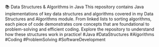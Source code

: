 📚 Data Structures & Algorithms in Java
This repository contains Java implementations of key data structures and algorithms covered in my Data Structures and Algorithms module. From linked lists to sorting algorithms, each piece of code demonstrates core concepts that are foundational to problem-solving and efficient coding. Explore the repository to understand how these structures work in practice!
#Java #DataStructures #Algorithms #Coding #ProblemSolving #SoftwareDevelopment
